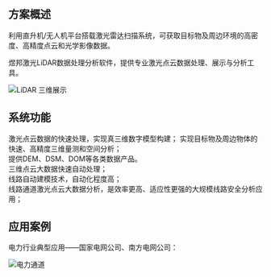 ## 方案概述 

利用直升机/无人机平台搭载激光雷达扫描系统，可获取目标物及周边环境的高密度、高精度点云和光学影像数据。

煜邦激光LiDAR数据处理分析软件，提供专业激光点云数据处理、展示与分析工具。

![LiDAR 三维展示](http://static1.asmatrix.com/ImageLib/11-产品截图/lidar/lidar-002.jpg)

## 系统功能

激光点云数据的快速处理，实现真三维数字模型构建； 
实现目标物及周边物体的快速、高精度三维量测和空间分析；  
提供DEM、DSM、DOM等各类数据产品。  
三维点云大数据快速自动处理；  
线路自动建模技术，自动化程度高；  
线路通道激光点云大数据分析，是效率更高、适应性更强的大规模线路安全分析应用；


## 应用案例

电力行业典型应用——国家电网公司、南方电网公司：  

![电力通道](http://static1.asmatrix.com/ImageLib/11-产品截图/lidar/lidar-001.jpg)